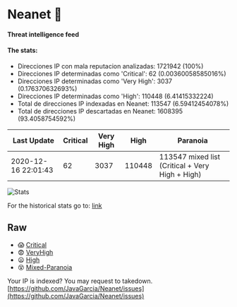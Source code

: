# Neanet :hocho:
#### Threat intelligence feed
#### The stats:

- Direcciones IP con mala reputacion analizadas: 1721942 (100%)
- Direcciones IP determinadas como 'Critical':  62 (0.00360058585016%)
- Direcciones IP determinadas como 'Very High':  3037 (0.176370632693%)
- Direcciones IP determinadas como 'High':  110448 (6.41415332224)
- Total de direcciones IP indexadas en Neanet:  113547 (6.59412454078%)
- Total de direcciones IP descartadas en Neanet:  1608395 (93.4058754592%)

| Last Update | Critical | Very High | High | Paranoia |
| --- | --- | --- | --- | --- |
| 2020-12-16 22:01:43 | 62 | 3037 | 110448 | 113547 mixed list (Critical + Very High + High)|

![Stats](https://docs.google.com/spreadsheets/d/e/2PACX-1vSnaNMIXVabIpDJjufMlzH7poXnshF3mgd8Is1g9ytUEzVsP5my4Trn8f-xkoLLQ38xpL3HtmUexLo6/pubchart?oid=501124687&format=image)

For the historical stats go to: [link](/stats.csv)
## Raw
- :scream: [Critical](https://raw.githubusercontent.com/JavaGarcia/Neanet/master/blacklists/neanet_critical.txt)
- :fearful: [VeryHigh](https://raw.githubusercontent.com/JavaGarcia/Neanet/master/blacklists/neanet_veryHigh.txtt)
- :frowning: [High](https://raw.githubusercontent.com/JavaGarcia/Neanet/master/blacklists/neanet_high.txt)
- :dizzy_face: [Mixed-Paranoia](https://raw.githubusercontent.com/JavaGarcia/Neanet/master/blacklists/neanet_all.txt)


Your IP is indexed? You may request to takedown. [https://github.com/JavaGarcia/Neanet/issues](https://github.com/JavaGarcia/Neanet/issues)











































































































































































































































































































































































































































































































































































































































































































































































































































































































































































































































































































































































































































































































































































































































































































































































































































































































































































































































































































































































































































































































































































































































































































































































































































































































































































































































































































































































































































































































































